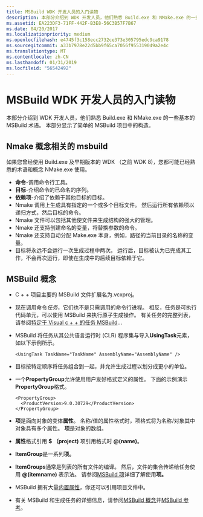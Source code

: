 ```yaml
---
title: MSBuild WDK 开发人员的入门读物
description: 本部分介绍到 WDK 开发人员，他们熟悉 Build.exe 和 NMake.exe 的一些基本的 MSBuild 术语。 本部分显示了简单的 MSBuild 项目中的构造。
ms.assetid: EA223DF3-71FF-442F-B3E8-56C3B57F7B67
ms.date: 04/20/2017
ms.localizationpriority: medium
ms.openlocfilehash: e4745f3c158ecc2732ce373e305795edc9ca9178
ms.sourcegitcommit: a33b7978e22d5bb9f65ca7056f955319049a2e4c
ms.translationtype: MT
ms.contentlocale: zh-CN
ms.lasthandoff: 01/31/2019
ms.locfileid: "56542492"
---
```

# <a name="msbuild-primer-for-wdk-developers"></a>MSBuild WDK 开发人员的入门读物


本部分介绍到 WDK 开发人员，他们熟悉 Build.exe 和 NMake.exe 的一些基本的 MSBuild 术语。 本部分显示了简单的 MSBuild 项目中的构造。

## <a name="span-idnmakeconceptsrelevanttomsbuildspanspan-idnmakeconceptsrelevanttomsbuildspanspan-idnmakeconceptsrelevanttomsbuildspannmake-concepts-relevant-to-msbuild"></a><span id="Nmake_concepts_relevant_to_MSBuild"></span><span id="nmake_concepts_relevant_to_msbuild"></span><span id="NMAKE_CONCEPTS_RELEVANT_TO_MSBUILD"></span>Nmake 概念相关的 msbuild


如果您曾经使用 Build.exe 及早期版本的 WDK （之前 WDK 8)，您都可能已经熟悉的术语和概念 NMake.exe 使用。

-   **命令**-调用命令行工具。
-   **目标**-介绍命令的已命名的序列。
-   **依赖项**-介绍了依赖于其他目标的目标。
-   Nmake 调用上生成具有指定的一个或多个目标文件。 然后运行所有依赖项以递归方式，然后目标的命令。
-   Nmake 文件可以包括其他使文件来生成结构的强大的管理。
-   Nmake 还支持创建命名的变量，将替换参数的命令。
-   Nmake 还支持自动分配 Make.exe 本身，例如，路径的当前目录的名称的变量。
-   目标将永远不会运行一次生成过程中两次。 运行后，目标被认为已完成其工作，不会再次运行，即使在生成中的后续目标依赖于它。

## <a name="span-idmsbuildconceptsspanspan-idmsbuildconceptsspanspan-idmsbuildconceptsspanmsbuild-concepts"></a><span id="MSBuild_concepts_"></span><span id="msbuild_concepts_"></span><span id="MSBUILD_CONCEPTS_"></span>MSBuild 概念


-   C + + 项目主要的 MSBuild 文件扩展名为.vcxproj。
-   现在调用命令*任务*，它们也不是只需调用的命令行进程。 相反，任务是可执行代码单元，可以使用 MSBuild 来执行原子生成操作。 有关任务的完整列表，请参阅[特定于 Visual c + + 的任务 MSBuild]( https://go.microsoft.com/fwlink/p/?linkid=236121)...
-   MSBuild 将任务从其公共语言运行时 (CLR) 程序集与导入**UsingTask**元素，如以下示例所示。
    ```
    <UsingTask TaskName="TaskName" AssemblyName="AssemblyName" />
    ```

-   目标按特定顺序将任务组合到一起，并允许生成过程以划分成更小的单位。
-   一个**PropertyGroup**允许使用用户友好格式定义的属性。 下面的示例演示**PropertyGroup**格式。
    ```
    <PropertyGroup>
      <ProductVersion>9.0.30729</ProductVersion>
    </PropertyGroup>
    ```

-   **项**是面向对象的变体**属性**。 名称/值的属性格式时，项格式将为名称/对象其中对象具有多个属性。 **项**是对象的数组。
-   **属性**格式引用 **$ （project)** 项引用格式时 **@(name)**。
-   **ItemGroup**是一系列**项。**
-   **ItemGroups**通常是列表的所有文件的编译。 然后，文件的集合传递给任务使用 **@(itemname)** 表示法。 请参阅[MSBuild 项](https://go.microsoft.com/fwlink/p/?linkid=236146)详细了解使用**项。**
-   MSBuild 拥有大量[内置属性](https://go.microsoft.com/fwlink/p/?linkid=236149)，你还可以引用项目文件中。
-   有关 MSBuild 和生成任务的详细信息，请参阅[MSBuild 概念](https://go.microsoft.com/fwlink/p/?linkid=236157)并[MSBuild 参考](https://go.microsoft.com/fwlink/p/?linkid=236161)。

 

 





